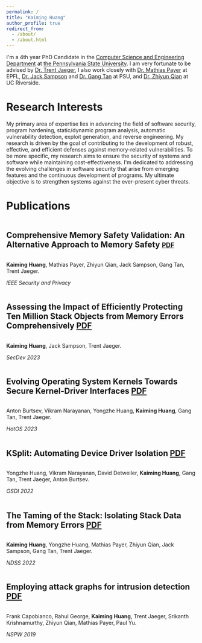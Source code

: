 ```yaml
---
permalink: /
title: "Kaiming Huang"
author_profile: true
redirect_from: 
  - /about/
  - /about.html
---
```


I'm a 4th year PhD Candidate in the [Computer Science and Engineering Department](https://www.eecs.psu.edu/) at [the Pennsylvania State University](https://www.psu.edu/). I am very fortunate to be advised by [Dr. Trent Jaeger](http://trentjaeger.com/), I also work closely with [Dr. Mathias Payer](https://nebelwelt.net/) at EPFL, [Dr. Jack Sampson](https://www.cse.psu.edu/~jms1257/) and [Dr. Gang Tan](https://www.cse.psu.edu/~gxt29/) at PSU, and [Dr. Zhiyun Qian](https://www.cs.ucr.edu/~zhiyunq/) at UC Riverside.

Research Interests
======
My primary area of expertise lies in advancing the field of software security, program hardening, static/dynamic program analysis, automatic vulnerability detection, exploit generation, and reverse engineering. My research is driven by the goal of contributing to the development of robust, effective, and efficient defenses against memory-related vulnerabilities. To be more specific, my research aims to ensure the security of systems and software while maintaining cost-effectiveness. I'm dedicated to addressing the evolving challenges in software security that arise from emerging features and the continuous development of programs. My ultimate objective is to strengthen systems against the ever-present cyber threats.

Publications
======
<div style="margin-bottom: 0px; margin-top: 0px;">
  <h2 style="display: inline-block; margin-left: 0px;">Comprehensive Memory Safety Validation: An Alternative Approach to Memory Safety <a href="https://www.computer.org/csdl/magazine/sp/5555/01/10491404/1VSc5I8bM1q" style="font-size: 0.8em;">PDF</a></h2>
  <p><strong>Kaiming Huang</strong>, Mathias Payer, Zhiyun Qian, Jack Sampson, Gang Tan, Trent Jaeger.</p>
  <p><em>IEEE Security and Privacy</em></p>
</div>

<div style="margin-bottom: 0px; margin-top: 0px;">
  <h2 style="display: inline-block; margin-left: 0px;">Assessing the Impact of Efficiently Protecting Ten Million Stack Objects from Memory Errors Comprehensively <a href="https://ieeexplore.ieee.org/document/10305620">PDF</a></h2>
  <p><strong>Kaiming Huang</strong>, Jack Sampson, Trent Jaeger.</p>
  <p><em>SecDev 2023</em></p>
</div>

<div style="margin-bottom: 0px; margin-top: 0px;">
  <h2 style="display: inline-block; margin-left: 0px;">Evolving Operating System Kernels Towards Secure Kernel-Driver Interfaces <a href="https://dl.acm.org/doi/pdf/10.1145/3593856.3595914">PDF</a></h2>
  <p>Anton Burtsev, Vikram Narayanan, Yongzhe Huang, <strong>Kaiming Huang</strong>, Gang Tan, Trent Jaeger.</p>
  <p><em>HotOS 2023</em></p>
</div>

<div style="margin-bottom: 0px; margin-top: 0px;">
  <h2 style="display: inline-block; margin-left: 0px;">KSplit: Automating Device Driver Isolation <a href="https://www.usenix.org/system/files/osdi22-huang-yongzhe.pdf">PDF</a></h2>
  <p>Yongzhe Huang, Vikram Narayanan, David Detweiler, <strong>Kaiming Huang</strong>, Gang Tan, Trent Jaeger, Anton Burtsev.</p>
  <p><em>OSDI 2022</em></p>
</div>

<div style="margin-bottom: 0px; margin-top: 0px;">
  <h2 style="display: inline-block; margin-left: 0px;">The Taming of the Stack: Isolating Stack Data from Memory Errors <a href="https://www.ndss-symposium.org/wp-content/uploads/2022-60-paper.pdf">PDF</a></h2>
  <p><strong>Kaiming Huang</strong>, Yongzhe Huang, Mathias Payer, Zhiyun Qian, Jack Sampson, Gang Tan, Trent Jaeger.</p>
  <p><em>NDSS 2022</em></p>
</div>

<div style="margin-bottom: 0px; margin-top: 0px;">
  <h2 style="display: inline-block; margin-left: 0px;">Employing attack graphs for intrusion detection <a href="https://dl.acm.org/doi/pdf/10.1145/3368860.3368862">PDF</a></h2>
  <p>Frank Capobianco, Rahul George, <strong>Kaiming Huang</strong>, Trent Jaeger, Srikanth Krishnamurthy, Zhiyun Qian, Mathias Payer, Paul Yu.</p>
  <p><em>NSPW 2019</em></p>
</div>
